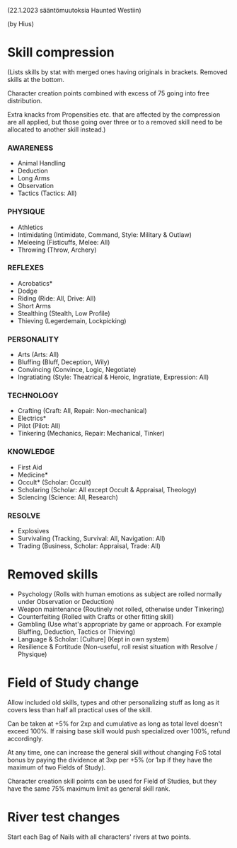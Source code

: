 (22.1.2023 sääntömuutoksia Haunted Westiin)

(by Hius)

# Skill compression
(Lists skills by stat with merged ones having originals in brackets. Removed skills at the bottom.

Character creation points combined with excess of 75 going into free distribution.

Extra knacks from Propensities etc. that are affected by the compression are all applied, but those going over three or to a removed skill need to be allocated to another skill instead.)

### AWARENESS
- Animal Handling
- Deduction
- Long Arms
- Observation
- Tactics (Tactics: All)

### PHYSIQUE
- Athletics
- Intimidating (Intimidate, Command, Style: Military & Outlaw)
- Meleeing (Fisticuffs, Melee: All)
- Throwing (Throw, Archery)

### REFLEXES
- Acrobatics*
- Dodge
- Riding (Ride: All, Drive: All)
- Short Arms
- Stealthing (Stealth, Low Profile)
- Thieving (Legerdemain, Lockpicking)

### PERSONALITY
- Arts (Arts: All)
- Bluffing (Bluff, Deception, Wily)
- Convincing (Convince, Logic, Negotiate)
- Ingratiating (Style: Theatrical & Heroic, Ingratiate, Expression: All)

### TECHNOLOGY
- Crafting (Craft: All, Repair: Non-mechanical)
- Electrics*
- Pilot (Pilot: All)
- Tinkering (Mechanics, Repair: Mechanical, Tinker)

### KNOWLEDGE
- First Aid
- Medicine*
- Occult* (Scholar: Occult)
- Scholaring (Scholar: All except Occult & Appraisal, Theology)
- Sciencing (Science: All, Research)

### RESOLVE
- Explosives
- Survivaling (Tracking, Survival: All, Navigation: All)
- Trading (Business, Scholar: Appraisal, Trade: All)

# Removed skills
- Psychology (Rolls with human emotions as subject are rolled normally under Observation or Deduction)
- Weapon maintenance (Routinely not rolled, otherwise under Tinkering)
- Counterfeiting (Rolled with Crafts or other fitting skill)
- Gambling (Use what's appropriate by game or approach. For example Bluffing, Deduction, Tactics or Thieving)
- Language & Scholar: [Culture] (Kept in own system)
- Resilience & Fortitude (Non-useful, roll resist situation with Resolve / Physique)

# Field of Study change
Allow included old skills, types and other personalizing stuff as long as it covers less than half all practical uses of the skill.

Can be taken at +5% for 2xp and cumulative as long as total level doesn't exceed 100%. If raising base skill would push specialized over 100%, refund accordingly.

At any time, one can increase the general skill without changing FoS total bonus by paying the dividence at 3xp per +5% (or 1xp if they have the maximum of two Fields of Study).

Character creation skill points can be used for Field of Studies, but they have the same 75% maximum limit as general skill rank.

# River test changes
Start each Bag of Nails with all characters' rivers at two points.

